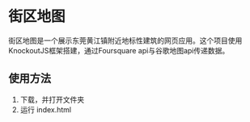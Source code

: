 # 街区地图

街区地图是一个展示东莞黄江镇附近地标性建筑的网页应用。这个项目使用KnockoutJS框架搭建，通过Foursquare api与谷歌地图api传递数据。
## 使用方法
1. 下载，并打开文件夹
2. 运行 index.html
